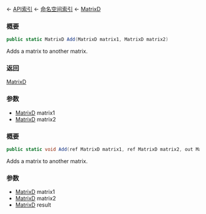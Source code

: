 ← [API索引](Api-Index) ← [命名空间索引](Namespace-Index) ← [MatrixD](VRageMath.MatrixD)

### 概要

```csharp
public static MatrixD Add(MatrixD matrix1, MatrixD matrix2)
```

Adds a matrix to another matrix.

### 返回

[MatrixD](VRageMath.MatrixD)

### 参数

* [MatrixD](VRageMath.MatrixD) matrix1
* [MatrixD](VRageMath.MatrixD) matrix2
### 概要

```csharp
public static void Add(ref MatrixD matrix1, ref MatrixD matrix2, out MatrixD result)
```

Adds a matrix to another matrix.

### 参数

* [MatrixD](VRageMath.MatrixD) matrix1
* [MatrixD](VRageMath.MatrixD) matrix2
* [MatrixD](VRageMath.MatrixD) result
